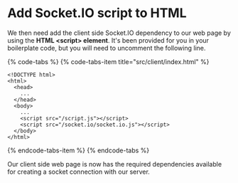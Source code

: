 # Add Socket.IO script to HTML

We then need add the client side Socket.IO dependency to our web page by using the **HTML &lt;script&gt; element**. It's been provided for you in your boilerplate code, but you will need to uncomment the following line.

{% code-tabs %}
{% code-tabs-item title="src/client/index.html" %}
```markup
<!DOCTYPE html>
<html>
  <head>
    ...
  </head>
  <body>
    ...
    <script src="/script.js"></script>
    <script src="/socket.io/socket.io.js"></script>
  </body>
</html>

```
{% endcode-tabs-item %}
{% endcode-tabs %}

Our client side web page is now has the required dependencies available for creating a socket connection with our server. 

### 


